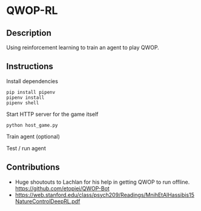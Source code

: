 # QWOP-RL

## Description
Using reinforcement learning to train an agent to play QWOP. 

## Instructions
Install dependencies
```
pip install pipenv
pipenv install
pipenv shell
```

Start HTTP server for the game itself
```
python host_game.py
```

Train agent (optional)


Test / run agent


## Contributions
- Huge shoutouts to Lachlan for his help in getting QWOP to run offline. https://github.com/etopiei/QWOP-Bot
- https://web.stanford.edu/class/psych209/Readings/MnihEtAlHassibis15NatureControlDeepRL.pdf